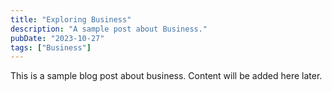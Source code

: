 ```yaml
---
title: "Exploring Business"
description: "A sample post about Business."
pubDate: "2023-10-27"
tags: ["Business"]
---
```


This is a sample blog post about business. Content will be added here later.
